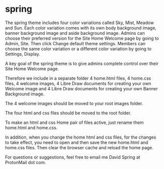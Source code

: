 spring
====

The spring theme includes four color variations called Sky, Mist, Meadow and Sun. Each color variation comes with its own body background image, banner background image and aside background image. 
Admins can choose their preferred version for the Site Home Welcome page by going to Admin, Site. Then click Change default theme settings.
Members can choose the same color variation or a different color variation by going to Settings, Display. 

A key goal of the spring theme is to give admins complete control over their Site Home Welcome page. 

Therefore we include in a separate folder 4 home.html files, 4 home.css files, 4 welcome images, 4 Libre Draw documents for creating your own Welcome image and 4 Libre Draw documents for creating your own Banner Background image. 

The 4 welcome images should be moved to your root images folder. 

The four html and css files should be moved to the root folder. 

To make an html and css Home pair of files active, just rename them home.html and home.css. 

In addition, when you change the home html and css files, for the changes to take effect, you need to open and then save the new home.html and home.css files. Then clear the browser cache and reload the home page. 

For questions or suggestions, feel free to email me David Spring at ProtonMail dot com. 